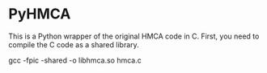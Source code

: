 # PyHMCA

This is a Python wrapper of the original HMCA code in C.
First, you need to compile the C code as a shared library.

  gcc -fpic -shared -o libhmca.so hmca.c
